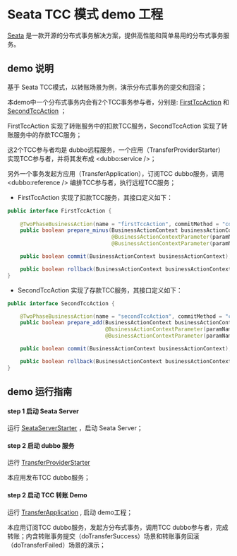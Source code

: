 # Seata TCC 模式 demo 工程


[Seata](https://github.com/seata/seata) 是一款开源的分布式事务解决方案，提供高性能和简单易用的分布式事务服务。   


## demo 说明

基于 Seata TCC模式，以转账场景为例，演示分布式事务的提交和回滚；

本demo中一个分布式事务内会有2个TCC事务参与者，分别是: [FirstTccAction](https://github.com/seata/seata-samples/blob/master/tcc/transfer-tcc-sample/src/main/java/io/seata/samples/tcc/transfer/saga.io.seata.samples.action/FirstTccAction.java) 和 [SecondTccAction](https://github.com/seata/seata-samples/blob/master/tcc/transfer-tcc-sample/src/main/java/io/seata/samples/tcc/transfer/saga.io.seata.samples.action/SecondTccAction.java) ；

FirstTccAction 实现了转账服务中的扣款TCC服务，SecondTccAction 实现了转账服务中的存款TCC服务；

这2个TCC参与者均是 dubbo远程服务，一个应用（TransferProviderStarter）实现TCC参与者，并将其发布成 <dubbo:service />；

另外一个事务发起方应用（TransferApplication），订阅TCC dubbo服务，调用 <dubbo:reference /> 编排TCC参与者，执行远程TCC服务；

- FirstTccAction 实现了扣款TCC服务，其接口定义如下：

```java
public interface FirstTccAction {
	
    @TwoPhaseBusinessAction(name = "firstTccAction", commitMethod = "commit", rollbackMethod = "rollback")
    public boolean prepare_minus(BusinessActionContext businessActionContext,
                                 @BusinessActionContextParameter(paramName = "accountNo") String accountNo,
                                 @BusinessActionContextParameter(paramName = "amount") double amount);

    public boolean commit(BusinessActionContext businessActionContext);

    public boolean rollback(BusinessActionContext businessActionContext);
}

```


- SecondTccAction 实现了存款TCC服务，其接口定义如下：

```java
public interface SecondTccAction {

    @TwoPhaseBusinessAction(name = "secondTccAction", commitMethod = "commit", rollbackMethod = "rollback")
    public boolean prepare_add(BusinessActionContext businessActionContext,
                               @BusinessActionContextParameter(paramName = "accountNo") String accountNo,
                               @BusinessActionContextParameter(paramName = "amount") double amount);

    public boolean commit(BusinessActionContext businessActionContext);

    public boolean rollback(BusinessActionContext businessActionContext);
}

```


## demo 运行指南

#### step 1 启动 Seata Server

运行 [SeataServerStarter](https://github.com/seata/seata-samples/blob/master/tcc/transfer-tcc-sample/src/test/java/io/seata/samples/tcc/SeataServerStarter.java) ，启动 Seata Server；


#### step 2 启动 dubbo 服务

运行 [TransferProviderStarter](https://github.com/seata/seata-samples/blob/master/tcc/transfer-tcc-sample/src/main/java/io/seata/samples/tcc/transfer/saga.io.seata.samples.action.starter/TransferProviderStarter.java)

本应用发布TCC dubbo服务；

#### step 2 启动 TCC 转账 Demo

运行 [TransferApplication](https://github.com/seata/seata-samples/blob/master/tcc/transfer-tcc-sample/src/main/java/io/seata/samples/tcc/transfer/saga.io.seata.samples.action.starter/TransferApplication.java) , 启动 demo工程；

本应用订阅TCC dubbo服务，发起方分布式事务，调用TCC dubbo参与者，完成转账；内含转账事务提交（doTransferSuccess）场景和转账事务回滚（doTransferFailed）场景的演示；
